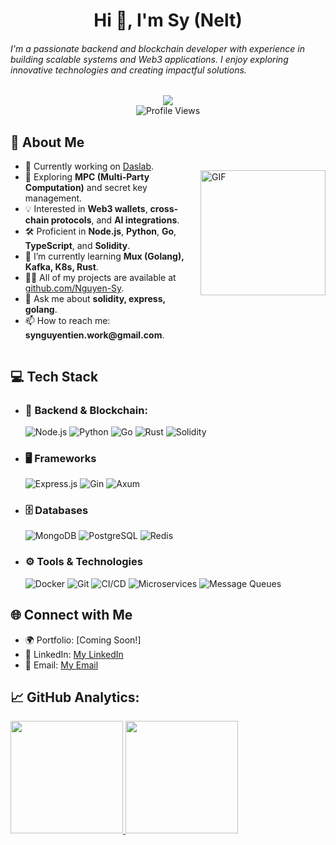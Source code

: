<h1 align="center">Hi 👋, I'm Sy (Nelt)</h1>
<h6>I'm a passionate backend and blockchain developer with experience in building scalable systems and Web3 applications. I enjoy exploring innovative technologies and creating impactful solutions.</h6>

<div align="center">
  <img src="https://user-images.githubusercontent.com/22107794/139580686-887df369-edb8-4bc8-b607-4fbf6d7e4866.gif">
</div>

<div align="center">
  <img src="https://komarev.com/ghpvc/?username=Nguyen-Sy&color=blue" alt="Profile Views" />
</div>

<div style="display: flex; align-items: center; justify-content: space-between;">
  <div>
    <h2>🚀 About Me</h2>
    <ul>
      <li>🔭 Currently working on <a href="https://github.com/Daslabbs">Daslab</a>.</li>
      <li>🌱 Exploring <b>MPC (Multi-Party Computation)</b> and secret key management.</li>
      <li>💡 Interested in <b>Web3 wallets</b>, <b>cross-chain protocols</b>, and <b>AI integrations</b>.</li>
      <li>🛠️ Proficient in <b>Node.js</b>, <b>Python</b>, <b>Go</b>, <b>TypeScript</b>, and <b>Solidity</b>.</li>
      <li>🌱 I’m currently learning <b>Mux (Golang), Kafka, K8s, Rust</b>.</li>
      <li>👨‍💻 All of my projects are available at <a href="https://github.com/Nguyen-Sy">github.com/Nguyen-Sy</a>.</li>
      <li>💬 Ask me about <b>solidity, express, golang</b>.</li>
      <li>📫 How to reach me: <b>synguyentien.work@gmail.com</b>.</li>
    </ul>
  </div>
  <img align="right" alt="GIF" src="https://images-cdn.exchange.art/qshqgr0cjqmr5phD1tK-3gnohYWmfcXwx6VWnk27o38?ext=fastly&optimize=medium" width="200px" />
</div>


## 💻 Tech Stack
* ### 🚀 Backend & Blockchain: 
    ![Node.js](https://img.shields.io/badge/Node.js-339933?style=for-the-badge&logo=nodedotjs&logoColor=white) ![Python](https://img.shields.io/badge/Python-3776AB?style=for-the-badge&logo=python&logoColor=white) ![Go](https://img.shields.io/badge/Go-00ADD8?style=for-the-badge&logo=go&logoColor=white) ![Rust](https://img.shields.io/badge/Rust-000000?style=for-the-badge&logo=rust&logoColor=white) ![Solidity](https://img.shields.io/badge/Solidity-363636?style=for-the-badge&logo=ethereum&logoColor=white)

* ### 🖥️  Frameworks
    ![Express.js](https://img.shields.io/badge/Express.js-000000?style=for-the-badge&logo=express&logoColor=white) ![Gin](https://img.shields.io/badge/Gin-00ADD8?style=for-the-badge&logo=go&logoColor=white) ![Axum](https://img.shields.io/badge/Axum-F7DF1E?style=for-the-badge&logo=rust&logoColor=black)

* ### 🗄️ Databases
    ![MongoDB](https://img.shields.io/badge/MongoDB-47A248?style=for-the-badge&logo=mongodb&logoColor=white) ![PostgreSQL](https://img.shields.io/badge/PostgreSQL-336791?style=for-the-badge&logo=postgresql&logoColor=white) ![Redis](https://img.shields.io/badge/Redis-DC382D?style=for-the-badge&logo=redis&logoColor=white)

* ### ⚙️ Tools & Technologies
    ![Docker](https://img.shields.io/badge/Docker-2496ED?style=for-the-badge&logo=docker&logoColor=white) ![Git](https://img.shields.io/badge/Git-F05032?style=for-the-badge&logo=git&logoColor=white) ![CI/CD](https://img.shields.io/badge/CI%2FCD-3EAAAF?style=for-the-badge&logo=githubactions&logoColor=white) ![Microservices](https://img.shields.io/badge/Microservices-3A75C4?style=for-the-badge&logo=activemq&logoColor=white) ![Message Queues](https://img.shields.io/badge/Message_Queues-FF6F00?style=for-the-badge&logo=rabbitmq&logoColor=white)

## 🌐 Connect with Me
- 🌍 Portfolio: [Coming Soon!]
- 💼 LinkedIn: [My LinkedIn](https://www.linkedin.com/in/sy-nguyen-tien-814a8b244/)
- 📧 Email: [My Email](synguyentien.work@gmail.com)

<h2>📈 <strong>GitHub Analytics:</strong></h2>  

<div align="left">
  <a href="https://github.com/nguyen-sy" >
    <img height="180em" src="https://github-readme-stats.vercel.app/api?username=nguyen-sy&show_icons=true&theme=dracula&include_all_commits=true&count_private=true"/>
    <img height="180em" src="https://github-readme-stats.vercel.app/api/top-langs/?username=nguyen-sy&layout=compact&langs_count=7&theme=dracula"/>
  </a>
 </div>

